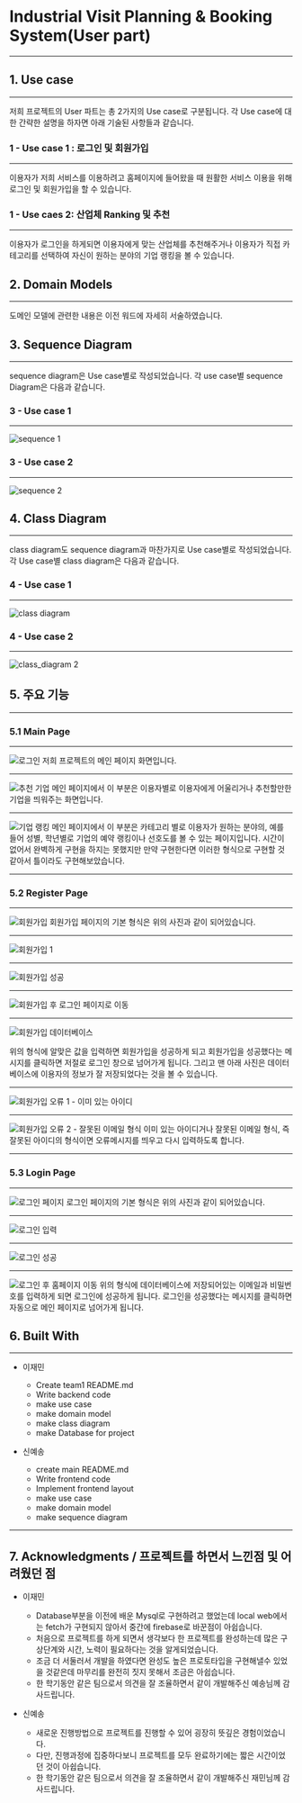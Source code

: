 # Industrial Visit Planning & Booking System(User part)
-----------------------------------------------------


## 1. Use case
-----------------------------------------------------
저희 프로젝트의 User 파트는 총 2가지의 Use case로 구분됩니다.
각 Use case에 대한 간략한 설명을 하자면 아래 기술된 사항들과 같습니다.

### 1 - Use case 1 : 로그인 및 회원가입
-----------------------------------------------------
이용자가 저희 서비스를 이용하려고 홈페이지에 들어왔을 때
원활한 서비스 이용을 위해 로그인 및 회원가입을 할 수 있습니다.

### 1 - Use caes 2: 산업체 Ranking 및 추천
-----------------------------------------------------
이용자가 로그인을 하게되면 이용자에게 맞는 산업체를 추천해주거나
이용자가 직접 카테고리를 선택하여 자신이 원하는 분야의 기업 랭킹을 볼 수 있습니다.


## 2. Domain Models
-----------------------------------------------------
도메인 모델에 관련한 내용은 이전 워드에 자세히 서술하였습니다.


## 3. Sequence Diagram
-----------------------------------------------------
sequence diagram은 Use case별로 작성되었습니다. 각 use case별 sequence Diagram은
다음과 같습니다.

### 3 - Use case 1 
-----------------------------------------------------
![sequence 1](https://user-images.githubusercontent.com/64300578/120112719-edec7180-c1b1-11eb-98bc-8028b48e8256.PNG)

### 3 - Use case 2
-----------------------------------------------------
![sequence 2](https://user-images.githubusercontent.com/64300578/120112732-fb096080-c1b1-11eb-83e3-36b2b6539385.PNG)


## 4. Class Diagram
-----------------------------------------------------
class diagram도 sequence diagram과 마찬가지로 Use case별로 작성되었습니다. 각 Use case별
class diagram은 다음과 같습니다.

### 4 - Use case 1
-----------------------------------------------------
![class diagram](https://user-images.githubusercontent.com/64300578/120112205-dad8a200-c1af-11eb-9339-7580bf3c35da.jpg)


### 4 - Use case 2
-----------------------------------------------------
![class_diagram 2](https://user-images.githubusercontent.com/64300578/120112261-14111200-c1b0-11eb-905b-09921d1d8158.jpg)

## 5. 주요 기능
-----------------------------------------------------

### 5.1 Main Page
-----------------------------------------------------
![로그인](https://user-images.githubusercontent.com/64300578/120110411-47e83980-c1a8-11eb-8121-efadd1bb8202.PNG)
저희 프로젝트의 메인 페이지 화면입니다.

-----------------------------------------------------
![추천 기업](https://user-images.githubusercontent.com/64300578/120110606-20de3780-c1a9-11eb-9831-696852c135da.PNG)
메인 페이지에서 이 부분은 이용자별로 이용자에게 어울리거나 추천할만한 기업을 띄워주는 화면입니다.


-----------------------------------------------------
![기업 랭킹](https://user-images.githubusercontent.com/64300578/120110721-a2ce6080-c1a9-11eb-9c5e-f2339ecd049c.PNG)
메인 페이지에서 이 부분은 카테고리 별로 이용자가 원하는 분야의, 예를 들어 성별, 학년별로 기업의 예약 랭킹이나
선호도를 볼 수 있는 페이지입니다. 시간이 없어서 완벽하게 구현을 하지는 못했지만 만약 구현한다면 이러한 형식으로 
구현할 것 같아서 틀이라도 구현해보았습니다.


-----------------------------------------------------
### 5.2 Register Page
-----------------------------------------------------
![회원가입](https://user-images.githubusercontent.com/64300578/120110901-841c9980-c1aa-11eb-9680-df1c797afd9b.PNG)
회원가입 페이지의 기본 형식은 위의 사진과 같이 되어있습니다.

-----------------------------------------------------
![회원가입 1](https://user-images.githubusercontent.com/64300578/120111032-305e8000-c1ab-11eb-896d-655b0824738a.PNG)

-----------------------------------------------------

![회원가입 성공](https://user-images.githubusercontent.com/64300578/120111050-42d8b980-c1ab-11eb-851c-0a40905ff8bf.PNG)

-----------------------------------------------------

![회원가입 후 로그인 페이지로 이동](https://user-images.githubusercontent.com/64300578/120111057-4b30f480-c1ab-11eb-9104-217648ca2e35.PNG)

-----------------------------------------------------

![회원가입 데이터베이스](https://user-images.githubusercontent.com/64300578/120111107-92b78080-c1ab-11eb-900b-c15ecea3f6fe.PNG)

위의 형식에 알맞은 값을 입력하면 회원가입을 성공하게 되고 회원가입을 성공했다는 메시지를 클릭하면 저절로 로그인 창으로
넘어가게 됩니다. 그리고 맨 아래 사진은 데이터베이스에 이용자의 정보가 잘 저장되었다는 것을 볼 수 있습니다.

-----------------------------------------------------
![회원가입 오류 1 - 이미 있는 아이디](https://user-images.githubusercontent.com/64300578/120111149-c85c6980-c1ab-11eb-9af6-b2f7791d9c26.PNG)

-----------------------------------------------------

![회원가입 오류 2 - 잘못된 이메일 형식](https://user-images.githubusercontent.com/64300578/120111158-d0b4a480-c1ab-11eb-8cf2-89bbf9d35e98.PNG)
이미 있는 아이디거나 잘못된 이메일 형식, 즉 잘못된 아이디의 형식이면 오류메시지를 띄우고 다시 입력하도록 합니다.

-----------------------------------------------------
### 5.3 Login Page
-----------------------------------------------------
![로그인 페이지](https://user-images.githubusercontent.com/64300578/120112059-440be580-c1af-11eb-8496-e0b20fae3075.PNG)
로그인 페이지의 기본 형식은 위의 사진과 같이 되어있습니다.

-----------------------------------------------------
![로그인 입력](https://user-images.githubusercontent.com/64300578/120112101-70bffd00-c1af-11eb-9175-1bdfa34d82b1.PNG)

-----------------------------------------------------

![로그인 성공](https://user-images.githubusercontent.com/64300578/120112117-7d445580-c1af-11eb-98f8-e90b1a78721c.PNG)

-----------------------------------------------------

![로그인 후 홈페이지 이동](https://user-images.githubusercontent.com/64300578/120112129-89c8ae00-c1af-11eb-93ce-d7b0bb32eaaa.PNG)
위의 형식에 데이터베이스에 저장되어있는 이메일과 비밀번호를 입력하게 되면 로그인에 성공하게 됩니다. 로그인을
성공했다는 메시지를 클릭하면 자동으로 메인 페이지로 넘어가게 됩니다.

## 6. Built With
-----------------------------------------------------
+ 이재민
  + Create team1 README.md
  + Write backend code
  + make use case
  + make domain model
  + make class diagram
  + make Database for project

+ 신예송
  + create main README.md
  + Write frontend code
  + Implement frontend layout
  + make use case
  + make domain model
  + make sequence diagram

-----------------------------------------------------
## 7. Acknowledgments / 프로젝트를 하면서 느낀점 및 어려웠던 점
* 이재민
  * Database부분을 이전에 배운 Mysql로 구현하려고 했었는데 local web에서는 fetch가 구현되지 않아서 중간에 firebase로 바꾼점이 아쉽습니다. 
  * 처음으로 프로젝트를 하게 되면서 생각보다 한 프로젝트를 완성하는데 많은 구상단계와 시간, 노력이 필요하다는 것을 알게되었습니다.
  * 조금 더 서둘러서 개발을 하였다면 완성도 높은 프로토타입을 구현해낼수 있었을 것같은데 마무리를 완전히 짓지 못해서 조금은 아쉽습니다.
  * 한 학기동안 같은 팀으로서 의견을 잘 조율하면서 같이 개발해주신 예송님께 감사드립니다.

* 신예송
  * 새로운 진행방법으로 프로젝트를 진행할 수 있어 굉장히 뜻깊은 경험이었습니다.
  * 다만, 진행과정에 집중하다보니 프로젝트를 모두 완료하기에는 짧은 시간이었던 것이 아쉽습니다.
  * 한 학기동안 같은 팀으로서 의견을 잘 조율하면서 같이 개발해주신 재민님께 감사드립니다.












